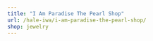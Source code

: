 ```yaml
---
title: "I Am Paradise The Pearl Shop"
url: /hale-iwa/i-am-paradise-the-pearl-shop/
shop: jewelry
---
```

